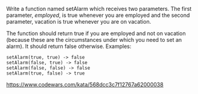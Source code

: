 Write a function named setAlarm which receives two parameters. The first parameter, *employed*, is true whenever you are employed and the second parameter, vacation is true whenever you are on vacation.

The function should return true if you are employed and not on vacation (because these are the circumstances under which you need to set an alarm). It should return false otherwise. Examples:

```
setAlarm(true, true) -> false
setAlarm(false, true) -> false
setAlarm(false, false) -> false
setAlarm(true, false) -> true
```

https://www.codewars.com/kata/568dcc3c7f12767a62000038
